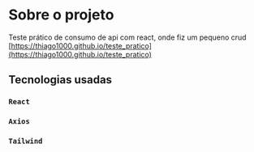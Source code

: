 # Sobre o projeto

Teste prático de consumo de api com react, onde fiz um pequeno crud <br>
[https://thiago1000.github.io/teste_pratico](https://thiago1000.github.io/teste_pratico)

## Tecnologias usadas

### `React`
### `Axios`
### `Tailwind`

